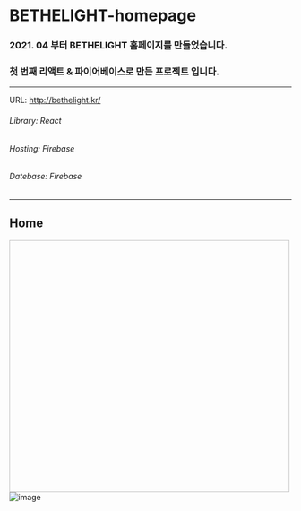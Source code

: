 # BETHELIGHT-homepage


### 2021. 04 부터 BETHELIGHT 홈페이지를 만들었습니다.
### 첫 번째 리액트 & 파이어베이스로 만든 프로젝트 입니다.
___


URL: <http://bethelight.kr/>


   
      
         



###### Library: React
###### Hosting: Firebase
###### Datebase: Firebase


___
Home
-------------
<img width="500px" height="450px">![image](https://user-images.githubusercontent.com/67785225/117905408-14835f00-b30e-11eb-9267-c8f08e5a6912.png)
</img>

